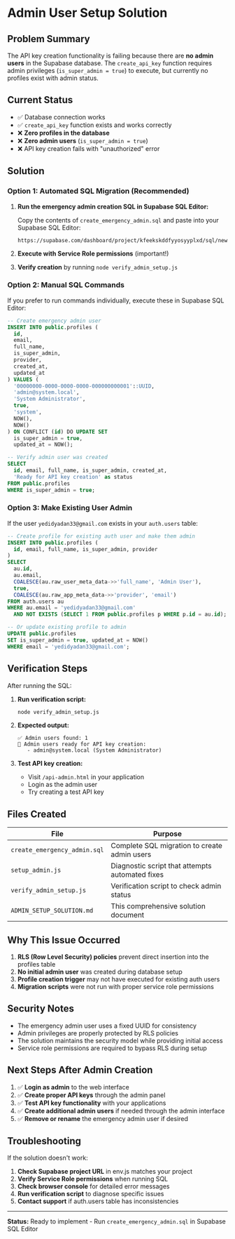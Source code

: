 # Admin User Setup Solution

## Problem Summary

The API key creation functionality is failing because there are **no admin users** in the Supabase database. The `create_api_key` function requires admin privileges (`is_super_admin = true`) to execute, but currently no profiles exist with admin status.

## Current Status

- ✅ Database connection works
- ✅ `create_api_key` function exists and works correctly
- ❌ **Zero profiles in the database**
- ❌ **Zero admin users** (`is_super_admin = true`)
- ❌ API key creation fails with "unauthorized" error

## Solution

### Option 1: Automated SQL Migration (Recommended)

1. **Run the emergency admin creation SQL in Supabase SQL Editor:**
   
   Copy the contents of `create_emergency_admin.sql` and paste into your Supabase SQL Editor:
   ```
   https://supabase.com/dashboard/project/kfeekskddfyyosyyplxd/sql/new
   ```

2. **Execute with Service Role permissions** (important!)

3. **Verify creation** by running `node verify_admin_setup.js`

### Option 2: Manual SQL Commands

If you prefer to run commands individually, execute these in Supabase SQL Editor:

```sql
-- Create emergency admin user
INSERT INTO public.profiles (
  id, 
  email, 
  full_name, 
  is_super_admin, 
  provider, 
  created_at, 
  updated_at
) VALUES (
  '00000000-0000-0000-0000-000000000001'::UUID,
  'admin@system.local',
  'System Administrator',
  true,
  'system',
  NOW(),
  NOW()
) ON CONFLICT (id) DO UPDATE SET
  is_super_admin = true,
  updated_at = NOW();

-- Verify admin user was created
SELECT 
  id, email, full_name, is_super_admin, created_at,
  'Ready for API key creation' as status
FROM public.profiles 
WHERE is_super_admin = true;
```

### Option 3: Make Existing User Admin

If the user `yedidyadan33@gmail.com` exists in your `auth.users` table:

```sql
-- Create profile for existing auth user and make them admin
INSERT INTO public.profiles (
  id, email, full_name, is_super_admin, provider
)
SELECT 
  au.id,
  au.email,
  COALESCE(au.raw_user_meta_data->>'full_name', 'Admin User'),
  true,
  COALESCE(au.raw_app_meta_data->>'provider', 'email')
FROM auth.users au
WHERE au.email = 'yedidyadan33@gmail.com'
  AND NOT EXISTS (SELECT 1 FROM public.profiles p WHERE p.id = au.id);

-- Or update existing profile to admin
UPDATE public.profiles 
SET is_super_admin = true, updated_at = NOW()
WHERE email = 'yedidyadan33@gmail.com';
```

## Verification Steps

After running the SQL:

1. **Run verification script:**
   ```bash
   node verify_admin_setup.js
   ```

2. **Expected output:**
   ```
   ✅ Admin users found: 1
   🔑 Admin users ready for API key creation:
      - admin@system.local (System Administrator)
   ```

3. **Test API key creation:**
   - Visit `/api-admin.html` in your application
   - Login as the admin user
   - Try creating a test API key

## Files Created

| File | Purpose |
|------|---------|
| `create_emergency_admin.sql` | Complete SQL migration to create admin users |
| `setup_admin.js` | Diagnostic script that attempts automated fixes |
| `verify_admin_setup.js` | Verification script to check admin status |
| `ADMIN_SETUP_SOLUTION.md` | This comprehensive solution document |

## Why This Issue Occurred

1. **RLS (Row Level Security) policies** prevent direct insertion into the profiles table
2. **No initial admin user** was created during database setup
3. **Profile creation trigger** may not have executed for existing auth users
4. **Migration scripts** were not run with proper service role permissions

## Security Notes

- The emergency admin user uses a fixed UUID for consistency
- Admin privileges are properly protected by RLS policies
- The solution maintains the security model while providing initial access
- Service role permissions are required to bypass RLS during setup

## Next Steps After Admin Creation

1. ✅ **Login as admin** to the web interface
2. ✅ **Create proper API keys** through the admin panel
3. ✅ **Test API key functionality** with your applications
4. ✅ **Create additional admin users** if needed through the admin interface
5. ✅ **Remove or rename** the emergency admin user if desired

## Troubleshooting

If the solution doesn't work:

1. **Check Supabase project URL** in env.js matches your project
2. **Verify Service Role permissions** when running SQL
3. **Check browser console** for detailed error messages
4. **Run verification script** to diagnose specific issues
5. **Contact support** if auth.users table has inconsistencies

---

**Status:** Ready to implement - Run `create_emergency_admin.sql` in Supabase SQL Editor